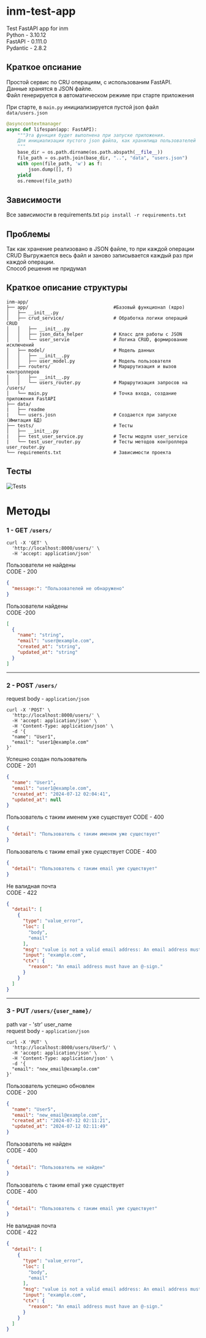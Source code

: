 # inm-test-app
Test FastAPI app for inm   
Python - 3.10.12   
FastAPI - 0.111.0   
Pydantic - 2.8.2   

## Краткое опсиание

Простой сервис по CRU операциям, с использованим FastAPI.  
Данные хранятся в JSON файле.    
Файл генерируется в автоматическом режиме при старте приложения   

При старте, в `main.py` инициализируется пустой json файл `data/users.json`
```python
@asynccontextmanager
async def lifespan(app: FastAPI):
    """Эта функция будет выполнена при запуске приложения.
    Для инициализации пустого json файла, как хранилища пользователей
    """
    base_dir = os.path.dirname(os.path.abspath(__file__))
    file_path = os.path.join(base_dir, "..", "data", "users.json")
    with open(file_path, 'w') as f:
        json.dump([], f)
    yield
    os.remove(file_path)
```

## Зависимости

Все зависимости в requirements.txt
```pip install -r requirements.txt```

## Проблемы

Так как хранение реализовано в JSON файле, то при каждой операции CRUD Выгружается весь файл и заново записывается
каждый раз при каждой операции.  
Способ решения не придумал

## Краткое описание структуры

```
inm-app/
├── app/                               #Базовый функционал (ядро)
│   ├── __init__.py          
│   ├── crud_service/                  # Обработка логики операций CRUD 
│   │   ├── __init__.py
│   │   ├── json_data_helper           # Класс для работы с JSON
│   │   └── user_servie                # Логика CRUD, формирование исключений
│   ├── model/                         # Модель данных
│   │   ├── __init__.py
│   │   ├── user_model.py              # Модель пользователя 
│   ├── routers/                       # Маршрутизация и вызов контроллеров 
│   │   ├── __init__.py
│   │   └── users_router.py            # Маршрутизация запросов на /users/
│   └── main.py                        # Точка входа, создание приложения FastAPI 
├── data/
|   ├── readme
|   └── users.josn                     # Создается при запуске (Имитация БД)
├── tests/                             # Тесты
│   ├── __init__.py
|   ├── test_user_service.py           # Тесты модуля user_service
|   └── test_user_router.py            # Тесты методов контроллера user_router.py
└── requirements.txt                   # Зависимости проекта
```

## Тесты

<img src="assets/tests.png" alt="Tests">

# Методы

### 1 - GET `/users/`

```shell
curl -X 'GET' \
  'http://localhost:8000/users/' \
  -H 'accept: application/json'
```

Пользователи не найдены  
CODE - 200

```json
{
  "message:": "Пользователей не обнаружено"
}
```

Пользователи найдены  
CODE -200

```json
[
  {
    "name": "string",
    "email": "user@example.com",
    "created_at": "string",
    "updated_at": "string"
  }
]
```

---

### 2 - POST `/users/`

request body - `application/json`

```shell
curl -X 'POST' \
  'http://localhost:8000/users/' \
  -H 'accept: application/json' \
  -H 'Content-Type: application/json' \
  -d '{
  "name": "User1",
  "email": "user1@example.com"
}'
```

Успешно создан пользователь  
CODE - 201

```json
{
  "name": "User1",
  "email": "user1@example.com",
  "created_at": "2024-07-12 02:04:41",
  "updated_at": null
}
```

Пользователь с таким именем уже существует
CODE - 400

```json
{
  "detail": "Пользователь с таким именем уже существует"
}
```

Пользователь с таким email уже существует
CODE - 400

```json
{
  "detail": "Пользователь с таким email уже существует"
}
```

Не валидная почта   
CODE - 422

```json
{
  "detail": [
    {
      "type": "value_error",
      "loc": [
        "body",
        "email"
      ],
      "msg": "value is not a valid email address: An email address must have an @-sign.",
      "input": "example.com",
      "ctx": {
        "reason": "An email address must have an @-sign."
      }
    }
  ]
}
```

---

### 3 - PUT `/users/{user_name}/`

path var - 'str' user_name   
request body - `application/json`

```shell
curl -X 'PUT' \
  'http://localhost:8000/users/User5/' \
  -H 'accept: application/json' \
  -H 'Content-Type: application/json' \
  -d '{
  "email": "new_email@example.com"
}'
```

Пользователь успешно обновлен   
CODE - 200

```json
{
  "name": "User5",
  "email": "new_email@example.com",
  "created_at": "2024-07-12 02:11:21",
  "updated_at": "2024-07-12 02:11:49"
}
```

Пользователь не найден    
CODE - 400

```json
{
  "detail": "Пользователь не найден"
}
```

Пользователь с таким email уже существует   
CODE - 400

```json
{
  "detail": "Пользователь с таким email уже существует"
}
```

Не валидная почта   
CODE - 422

```json
{
  "detail": [
    {
      "type": "value_error",
      "loc": [
        "body",
        "email"
      ],
      "msg": "value is not a valid email address: An email address must have an @-sign.",
      "input": "example.com",
      "ctx": {
        "reason": "An email address must have an @-sign."
      }
    }
  ]
}
```

